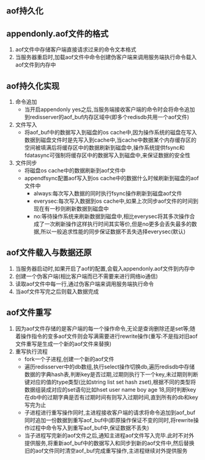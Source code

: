 ## aof持久化

## appendonly.aof文件的格式

1. aof文件中存储客户端直接请求过来的命令文本格式
2. 当服务器重启时,加载aof文件中命令创建伪客户端来调用服务端执行命令载入aof文件到内存中



## aof持久化实现

1. 命令追加
   - 当开启appendonly yes之后,当服务端接收客户端的命令时会将命令追加到redisserver的aof_buf内存区域中(即多个redisdb共用一个aof文件)
2. 文件写入
   - 将aof_buf中的数据写入到磁盘的os cache中,因为操作系统的磁盘在写入数据到磁盘文件时是先写入到cache中,当cache中数据某个内存缓存区的空间被填满后将缓存区中的数据刷新到磁盘中,操作系统提供fsync和fdatasync可强制将缓存区中的数据写入到磁盘中,来保证数据的安全性
3. 文件同步
   - 将磁盘os cache中的数据刷新到aof文件中
   - appendfsync配置aof写入到os cache中的数据什么时候刷新到磁盘的aof文件中
     - always:每次写入数据的同时执行fsync操作刷新到磁盘aof文件
     - everysec:每次写入数据到os cache中,如果上次同步aof文件的时间到现在有一秒则刷新数据到磁盘中
     - no:等待操作系统来刷新数据到磁盘中,相比everysec将其多次操作合成了一次刷新操作这样执行时间其实等价,但是no更多会丢失最多的数据,所以一般追求性能的同步保证数据不丢失选择everysec(默认)



## aof文件载入与数据还原

1. 当服务器启动时,如果开启了aof的配置,会载入appendonly.aof文件到内存中
2. 创建一个伪客户端(相比客户端而已不需要来进行网络io通信)
3. 读取aof文件中每一行,通过伪客户端来调用服务端执行命令
4. 当aof文件写完之后则载入数据完成



## aof文件重写

1. 因为aof文件存储的是客户端的每一个操作命令,无论是查询删除还是set等;随着操作指令的变多aof文件则会写满需要进行rewrite操作(重写:不是指对旧aof文件重写是生成一个新的aof文件来替换)
2. 重写执行流程
   - fork一个子进程,创建一个新的aof文件
   - 遍历redisserver中的db数组,执行select操作切换db,遍历redisdb中存储数据的字典hash表,判断key是否过期,过期则执行下一个key,未过期则判断键对应的值的type类型(比如string list set hash zset),根据不同的类型将数据组装成对应的set语句比如hset user name boy age 18,同时判断key在db中的过期字典是否有过期时间有则写入过期时间,直到所有的db和key写完为止
   - 子进程进行重写操作同时,主进程接收客户端的请求将命令追加到aof_buf同时追加一份数据到重写aof_buf中(即原操作保证不变的同时,将rewrite操作过程中命令写入到重写aof_buf中,保证数据不丢失)
   - 当子进程写完新的aof文件之后,通知主进程aof文件写入完毕.此时不对外提供服务,将重新aof_buf中的数据写入和同步到新的aof文件中,然后替换旧的aof文件同时清空aof_buf完成重写操作,主进程继续对外提供服务


